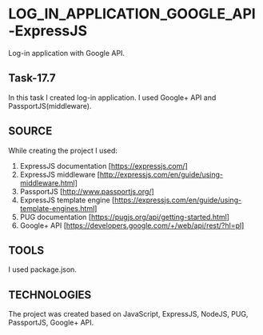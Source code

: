 # LOG_IN_APPLICATION_GOOGLE_API-ExpressJS

Log-in application with Google API.

## Task-17.7

In this task I created log-in application. I used Google+ API and PassportJS(middleware).

## SOURCE 
While creating the project I used: 
1. ExpressJS documentation [https://expressjs.com/]
2. ExpressJS middleware [http://expressjs.com/en/guide/using-middleware.html]
3. PassportJS [http://www.passportjs.org/]
4. ExpressJS template engine [https://expressjs.com/en/guide/using-template-engines.html]
5. PUG documentation [https://pugjs.org/api/getting-started.html]
6. Google+ API [https://developers.google.com/+/web/api/rest/?hl=pl]

## TOOLS 
I used package.json.

## TECHNOLOGIES 
The project was created based on JavaScript, ExpressJS, NodeJS, PUG, PassportJS, Google+ API.
